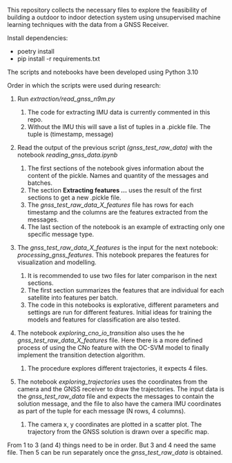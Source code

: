 This repository collects the necessary files to explore the feasibility of building a outdoor to indoor detection system using unsupervised machine learning techniques with the data from a GNSS Receiver.

Install dependencies:
- poetry install
- pip install -r requirements.txt

The scripts and notebooks have been developed using Python 3.10


Order in which the scripts were used during research:

1. Run *extraction/read_gnss_n9m.py*
    1. The code for extracting IMU data is currently commented in this repo.
    2. Without the IMU this will save a list of tuples in a .pickle file. The tuple is (timestamp, message)
2. Read the output of the previous script *(gnss_test_raw_data)* with the notebook *reading_gnss_data.ipynb*
   1. The first sections of the notebook gives information about the content of the pickle. Names and quantity of the messages and batches.
   2. The section **Extracting features ...** uses the result of the first sections to get a new .pickle file.
   3. The *gnss_test_raw_data_X_features* file has rows for each timestamp and the columns are the features extracted from the messages.
   4. The last section of the notebook is an example of extracting only one specific message type.
3. The *gnss_test_raw_data_X_features* is the input for the next notebook: *processing_gnss_features*. This notebook prepares the features for visualization and modelling.
   1. It is recommended to use two files for later comparison in the next sections. 
   2. The first section summarizes the features that are individual for each satellite into features per batch.
   3. The code in this notebooks is explorative, different parameters and settings are run for different features. Initial ideas for training the models and features for classification are also tested.
4. The notebook *exploring_cno_io_transition* also uses the he *gnss_test_raw_data_X_features* file. Here there is a more defined process of using the CNo feature with the OC-SVM model to finally implement the transition detection algorithm.
    1. The procedure explores different trajectories, it expects 4 files.

5. The notebook *exploring_trajectories* uses the coordinates from the camera and the GNSS receiver to draw the trajectories. The input data is the *gnss_test_raw_data* file and expects the messages to contain the solution message, and the file to also have the camera IMU coordinates as part of the tuple for each message (N rows, 4 columns).
    1. The camera x, y coordinates are plotted in a scatter plot. The trajectory from the GNSS solution is drawn over a specific map.


From 1 to 3 (and 4) things need to be in order. But 3 and 4 need the same file. Then 5 can be run separately once the *gnss_test_raw_data* is obtained.